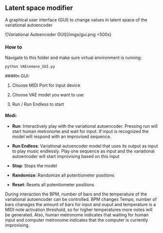 ## Latent space modifier
A graphical user interface (GUI) to change values in latent space of the variational autoencoder

![Variational Autoencoder GUI](/imgs/gui.png =500x)


### How to
Navigate to this folder and make sure virtual environment is running:
```bash
python VAEsemane_GUI.py
```
####In GUI:
1. Choose MIDI Port for input device

2. Choose VAE model you want to use

3. Run / Run Endless to start

#### Modi:

- **Run**: Interactively play with the variational autoencoder. Pressing run will start human metronome and wait for input. If input is recognized the model will respond with an improvised sequence.

- **Run Endless**: Variational autoencoder model that uses its output as input to play music endlessly. Play one sequence as input and the variational autoencoder will start improvising based on this input

- **Stop**: Stops the model

- **Randomize**: Randomize all potentiometer positions

- **Reset**: Resets all potentiometer positions

During interaction the BPM, number of bars and the temperature of the variational autoencoder can be controlled. BPM changes Tempo, number of bars chanages the amount of bars for input and ouput and temperature is a MIDI note activation threshold, so for higher temperatures more notes will be generated. Also, human metronome indicates that waiting for human input and computer metronome indicates that the computer is currently improvising.
